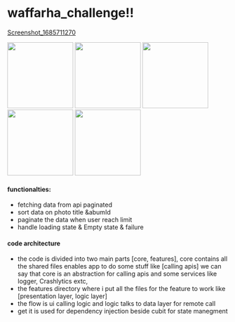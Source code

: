 # waffarha_challenge!!
[Screenshot_1685711270](https://github.com/monaGamal2022/Waffarha-Flutter-Challenge/assets/109663539/cf7e3307-e17f-4dfb-8e2d-4f32c02374a2)



  <img src="https://github.com/monaGamal2022/Waffarha-Flutter-Challenge/assets/109663539/cf7e3307-e17f-4dfb-8e2d-4f32c02374a2" height="150" width="150" >

 <img src="https://github.com/monaGamal2022/Waffarha-Flutter-Challenge/assets/109663539/143864e1-e486-4c8e-aa7f-23fa9fb61ce9" height="150" width="150" >

 <img src="https://github.com/monaGamal2022/Waffarha-Flutter-Challenge/assets/109663539/5d1add83-4bd5-4481-b3d9-b1b966729b84" height="150" width="150" >

  
 <img src="https://github.com/monaGamal2022/Waffarha-Flutter-Challenge/assets/109663539/92e19e72-92b2-4ffd-ade1-f972ca65c20a" height="150" width="150" >

 
 <img src="https://github.com/monaGamal2022/Waffarha-Flutter-Challenge/assets/109663539/345e0c9a-7cdb-4e85-be8b-08fbe0dfbef2" height="150" width="150" >

 
 

#### functionalties: 
- fetching data from api paginated
- sort data on photo title &abumId
- paginate the data when user reach limit  
- handle loading state & Empty state & failure
#### code architecture 
- the code is divided into two main parts [core, features], core contains all the shared files enables app to do some stuff like [calling apis] 
we can say that core is an abstraction for calling apis and some services like logger, Crashlytics extc,
- the features directory where i put all the files for the feature to work like [presentation layer, logic layer] 
- the flow is ui calling logic and logic talks to data layer for remote call 
- get it is used for dependency injection beside cubit for state manegment
